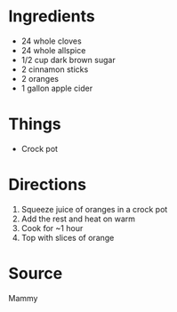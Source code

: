 # Ingredients
- 24 whole cloves
- 24 whole allspice
- 1/2 cup dark brown sugar
- 2 cinnamon sticks
- 2 oranges
- 1 gallon apple cider

# Things
- Crock pot

# Directions
1. Squeeze juice of oranges in a crock pot
1. Add the rest and heat on warm
1. Cook for ~1 hour
1. Top with slices of orange

# Source
Mammy
